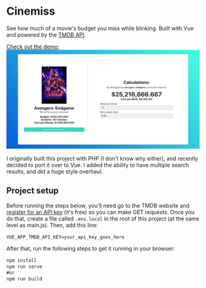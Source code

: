 # Cinemiss

See how much of a movie's budget you miss while blinking. Built with Vue and powered by the [TMDB API](https://www.themoviedb.org/documentation/api).

[Check out the demo:](https://www.themoviedb.org/documentation/api)
![Demo Screenshot](./demo.png)

I originally built this project with PHP (I don't know why either), and recently decided to port it over to Vue. I added the ability to have multiple search results, and did a huge style overhaul.

## Project setup

Before running the steps below, you'll need go to the TMDB website and [register for an API key](https://www.themoviedb.org/documentation/api) (it's free) so you can make GET requests. Once you do that, create a file called `.env.local` in the root of this project (at the same level as main.js). Then, add this line:

```
VUE_APP_TMDB_API_KEY=your_api_key_goes_here
```

After that, run the following steps to get it running in your browser:

```
npm install
npm run serve
#or
npm run build
```

